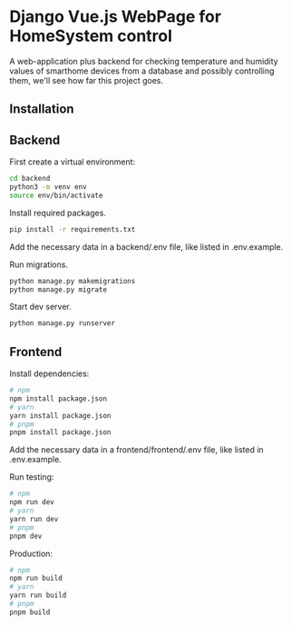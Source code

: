 # Django Vue.js WebPage for HomeSystem control

A web-application plus backend for checking temperature and humidity values of smarthome devices from a database and possibly controlling them, we'll see how far this project goes.

## Installation

## Backend
First create a virtual environment:

```bash
cd backend
python3 -m venv env
source env/bin/activate
```

Install required packages.

```bash
pip install -r requirements.txt
```

Add the necessary data in a backend/.env file, like listed in .env.example.

Run migrations.

```bash
python manage.py makemigrations
python manage.py migrate
```

Start dev server.

```bash
python manage.py runserver
```

## Frontend

Install dependencies:
```bash
# npm
npm install package.json
# yarn
yarn install package.json
# pnpm
pnpm install package.json
```

Add the necessary data in a frontend/frontend/.env file, like listed in .env.example.

Run testing:
```bash
# npm
npm run dev
# yarn
yarn run dev
# pnpm
pnpm dev
```

Production:
```bash
# npm
npm run build
# yarn
yarn run build
# pnpm
pnpm build
```
